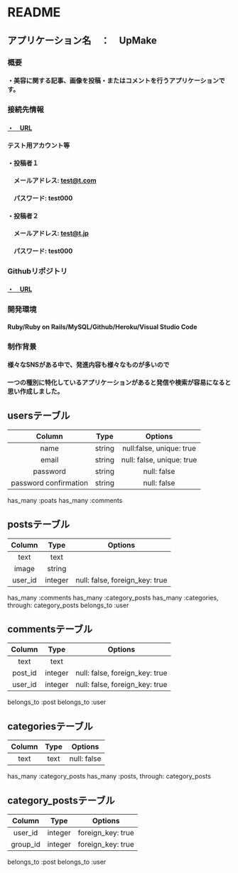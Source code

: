 # README

## アプリケーション名　：　UpMake

### 概要
#### ・美容に関する記事、画像を投稿・またはコメントを行うアプリケーションです。

### 接続先情報
#### [・　URL](http://upmake.herokuapp.com/)

#### テスト用アカウント等
#### ・投稿者１
#### 　メールアドレス: test@t.com
#### 　パスワード: test000
#### ・投稿者２
#### 　メールアドレス: test@t.jp
#### 　パスワード: test000

### Githubリポジトリ
#### [・　URL](https://github.com/yooo09/upmake)

### 開発環境
#### Ruby/Ruby on Rails/MySQL/Github/Heroku/Visual Studio Code

### 制作背景
#### 様々なSNSがある中で、発進内容も様々なものが多いので
#### 一つの種別に特化しているアプリケーションがあると発信や検索が容易になると思い作成しました。

## usersテーブル
|Column|Type|Options|
|:----:|:----:|:----:|
|name|string|null:false, unique: true|
|email|string|null: false, unique: true|
|password|string|null: false|
|password confirmation|string|null: false|

has_many :poats
has_many :comments

## postsテーブル
|Column|Type|Options|
|:----:|:----:|:----:|
|text|text|
|image|string|
|user_id|integer|null: false, foreign_key: true|

has_many :comments
has_many :category_posts
has_many :categories, through: category_posts
belongs_to :user


## commentsテーブル
|Column|Type|Options|
|:----:|:----:|:----:|
|text|text|
|post_id|integer|null: false, foreign_key: true|
|user_id|integer|null: false, foreign_key: true|

belongs_to :post
belongs_to :user


## categoriesテーブル
|Column|Type|Options|
|:----:|:----:|:----:|
|text|text|null: false|

has_many :category_posts
has_many :posts, through: category_posts


## category_postsテーブル
|Column|Type|Options|
|:----:|:----:|:----:|
|user_id|integer|foreign_key: true|
|group_id|integer|foreign_key: true|

belongs_to :post
belongs_to :user